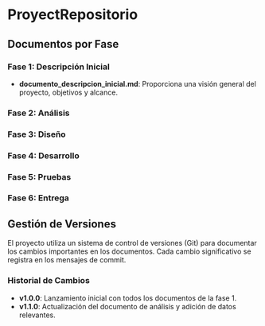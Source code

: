 # ProyectRepositorio

## Documentos por Fase

### Fase 1: Descripción Inicial
- **documento_descripcion_inicial.md**: Proporciona una visión general del proyecto, objetivos y alcance.

### Fase 2: Análisis

### Fase 3: Diseño


### Fase 4: Desarrollo


### Fase 5: Pruebas


### Fase 6: Entrega


## Gestión de Versiones
El proyecto utiliza un sistema de control de versiones (Git) para documentar los cambios importantes en los documentos. Cada cambio significativo se registra en los mensajes de commit.

### Historial de Cambios
- **v1.0.0**: Lanzamiento inicial con todos los documentos de la fase 1.
- **v1.1.0**: Actualización del documento de análisis y adición de datos relevantes.


